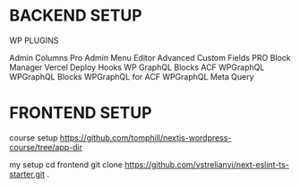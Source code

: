# BACKEND SETUP

WP PLUGINS

Admin Columns Pro
Admin Menu Editor
Advanced Custom Fields PRO
Block Manager
Vercel Deploy Hooks
WP GraphQL Blocks ACF
WPGraphQL
WPGraphQL Blocks
WPGraphQL for ACF
WPGraphQL Meta Query

# FRONTEND SETUP
course setup
https://github.com/tomphill/nextjs-wordpress-course/tree/app-dir

my setup
cd frontend
git clone https://github.com/vstrelianyi/next-eslint-ts-starter.git .